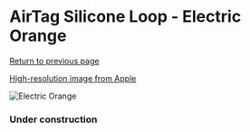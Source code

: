 # AirTag Silicone Loop - Electric Orange

[Return to previous page](/airtag)

[High-resolution image from Apple](https://store.storeimages.cdn-apple.com/8756/as-images.apple.com/is/MK0X3?wid=4500&hei=4500&fmt=png)

<div style="width: 384px"><img src="/everypreview/MK0X3.png" alt="Electric Orange"></div>

### Under construction
